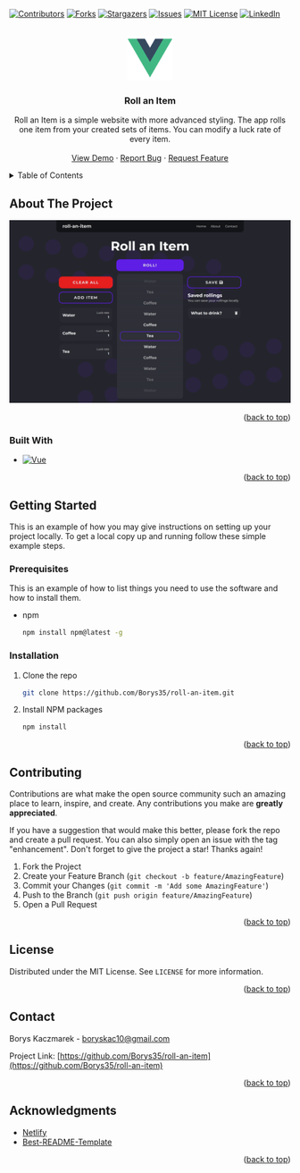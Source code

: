 <!-- Improved compatibility of back to top link: See: https://github.com/othneildrew/Best-README-Template/pull/73 -->

<a name="readme-top"></a>

<!--
*** Thanks for checking out the Best-README-Template. If you have a suggestion
*** that would make this better, please fork the repo and create a pull request
*** or simply open an issue with the tag "enhancement".
*** Don't forget to give the project a star!
*** Thanks again! Now go create something AMAZING! :D
-->

<!-- PROJECT SHIELDS -->
<!--
*** I'm using markdown "reference style" links for readability.
*** Reference links are enclosed in brackets [ ] instead of parentheses ( ).
*** See the bottom of this document for the declaration of the reference variables
*** for contributors-url, forks-url, etc. This is an optional, concise syntax you may use.
*** https://www.markdownguide.org/basic-syntax/#reference-style-links
-->

[![Contributors][contributors-shield]][contributors-url]
[![Forks][forks-shield]][forks-url]
[![Stargazers][stars-shield]][stars-url]
[![Issues][issues-shield]][issues-url]
[![MIT License][license-shield]][license-url]
[![LinkedIn][linkedin-shield]][linkedin-url]

<!-- PROJECT LOGO -->
<br />
<div align="center">
  <a href="https://github.com/Borys35/roll-an-item">
    <img src="src/assets/logo.png" alt="Logo" width="80" height="80">
  </a>

<h3 align="center">Roll an Item</h3>

  <p align="center">
    Roll an Item is a simple website with more advanced styling. The app rolls one item from your created sets of items. You can modify a luck rate of every item.
    <br />
    <br />
    <a href="https://roll-an-item.netlify.app/">View Demo</a>
    ·
    <a href="https://github.com/Borys35/roll-an-item/issues">Report Bug</a>
    ·
    <a href="https://github.com/Borys35/roll-an-item/issues">Request Feature</a>
  </p>
</div>

<!-- TABLE OF CONTENTS -->
<details>
  <summary>Table of Contents</summary>
  <ol>
    <li>
      <a href="#about-the-project">About The Project</a>
      <ul>
        <li><a href="#built-with">Built With</a></li>
      </ul>
    </li>
    <li>
      <a href="#getting-started">Getting Started</a>
      <ul>
        <li><a href="#prerequisites">Prerequisites</a></li>
        <li><a href="#installation">Installation</a></li>
      </ul>
    </li>
    <li><a href="#contributing">Contributing</a></li>
    <li><a href="#license">License</a></li>
    <li><a href="#contact">Contact</a></li>
    <li><a href="#acknowledgments">Acknowledgments</a></li>
  </ol>
</details>

<!-- ABOUT THE PROJECT -->

## About The Project

![Product Name Screen Shot][product-screenshot]

<p align="right">(<a href="#readme-top">back to top</a>)</p>

### Built With

- [![Vue][vue.js]][vue-url]

<p align="right">(<a href="#readme-top">back to top</a>)</p>

<!-- GETTING STARTED -->

## Getting Started

This is an example of how you may give instructions on setting up your project locally.
To get a local copy up and running follow these simple example steps.

### Prerequisites

This is an example of how to list things you need to use the software and how to install them.

- npm
  ```sh
  npm install npm@latest -g
  ```

### Installation

1. Clone the repo
   ```sh
   git clone https://github.com/Borys35/roll-an-item.git
   ```
2. Install NPM packages
   ```sh
   npm install
   ```

<p align="right">(<a href="#readme-top">back to top</a>)</p>

<!-- CONTRIBUTING -->

## Contributing

Contributions are what make the open source community such an amazing place to learn, inspire, and create. Any contributions you make are **greatly appreciated**.

If you have a suggestion that would make this better, please fork the repo and create a pull request. You can also simply open an issue with the tag "enhancement".
Don't forget to give the project a star! Thanks again!

1. Fork the Project
2. Create your Feature Branch (`git checkout -b feature/AmazingFeature`)
3. Commit your Changes (`git commit -m 'Add some AmazingFeature'`)
4. Push to the Branch (`git push origin feature/AmazingFeature`)
5. Open a Pull Request

<p align="right">(<a href="#readme-top">back to top</a>)</p>

<!-- LICENSE -->

## License

Distributed under the MIT License. See `LICENSE` for more information.

<p align="right">(<a href="#readme-top">back to top</a>)</p>

<!-- CONTACT -->

## Contact

Borys Kaczmarek - boryskac10@gmail.com

Project Link: [https://github.com/Borys35/roll-an-item](https://github.com/Borys35/roll-an-item)

<p align="right">(<a href="#readme-top">back to top</a>)</p>

<!-- ACKNOWLEDGMENTS -->

## Acknowledgments

- [Netlify](https://www.netlify.com/)
- [Best-README-Template](https://github.com/othneildrew/Best-README-Template)

<p align="right">(<a href="#readme-top">back to top</a>)</p>

<!-- MARKDOWN LINKS & IMAGES -->
<!-- https://www.markdownguide.org/basic-syntax/#reference-style-links -->

[contributors-shield]: https://img.shields.io/github/contributors/borys35/link-shortener.svg?style=for-the-badge
[contributors-url]: https://github.com/Borys35/roll-an-item/graphs/contributors
[forks-shield]: https://img.shields.io/github/forks/borys35/link-shortener.svg?style=for-the-badge
[forks-url]: https://github.com/Borys35/roll-an-item/network/members
[stars-shield]: https://img.shields.io/github/stars/borys35/link-shortener.svg?style=for-the-badge
[stars-url]: https://github.com/Borys35/roll-an-item/stargazers
[issues-shield]: https://img.shields.io/github/issues/borys35/link-shortener.svg?style=for-the-badge
[issues-url]: https://github.com/Borys35/roll-an-item/issues
[license-shield]: https://img.shields.io/github/license/borys35/link-shortener.svg?style=for-the-badge
[license-url]: https://github.com/Borys35/roll-an-item/blob/master/LICENSE
[linkedin-shield]: https://img.shields.io/badge/-LinkedIn-black.svg?style=for-the-badge&logo=linkedin&colorB=555
[linkedin-url]: https://linkedin.com/in/borys-kaczmarek
[product-screenshot]: images/screenshot.png
[next.js]: https://img.shields.io/badge/next.js-000000?style=for-the-badge&logo=nextdotjs&logoColor=white
[next-url]: https://nextjs.org/
[react-router.com]: https://img.shields.io/badge/React%20Router-20213A?style=for-the-badge&logo=react-router
[react-router-url]: https://reactrouter.com/en/main
[tailwindcss.com]: https://img.shields.io/badge/TailwindCSS-1e293b?style=for-the-badge&logo=tailwindcss
[tailwindcss-url]: https://tailwindcss.com/
[firebase.com]: https://img.shields.io/badge/Firebase-0c2d48?style=for-the-badge&logo=firebase
[firebase-url]: https://firebase.google.com/
[redux.js]: https://img.shields.io/badge/Redux-764abc?style=for-the-badge&logo=redux
[redux-url]: https://redux.js.org/
[react.js]: https://img.shields.io/badge/React-20232A?style=for-the-badge&logo=react&logoColor=61DAFB
[react-url]: https://reactjs.org/
[vue.js]: https://img.shields.io/badge/Vue.js-35495E?style=for-the-badge&logo=vuedotjs&logoColor=4FC08D
[vue-url]: https://vuejs.org/
[angular.io]: https://img.shields.io/badge/Angular-DD0031?style=for-the-badge&logo=angular&logoColor=white
[angular-url]: https://angular.io/
[svelte.dev]: https://img.shields.io/badge/Svelte-4A4A55?style=for-the-badge&logo=svelte&logoColor=FF3E00
[svelte-url]: https://svelte.dev/
[laravel.com]: https://img.shields.io/badge/Laravel-FF2D20?style=for-the-badge&logo=laravel&logoColor=white
[laravel-url]: https://laravel.com
[bootstrap.com]: https://img.shields.io/badge/Bootstrap-563D7C?style=for-the-badge&logo=bootstrap&logoColor=white
[bootstrap-url]: https://getbootstrap.com
[jquery.com]: https://img.shields.io/badge/jQuery-0769AD?style=for-the-badge&logo=jquery&logoColor=white
[jquery-url]: https://jquery.com
